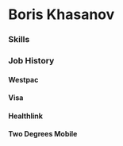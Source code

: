 # Boris Khasanov

### Skills

### Job History

#### Westpac

#### Visa

#### Healthlink

#### Two Degrees Mobile

